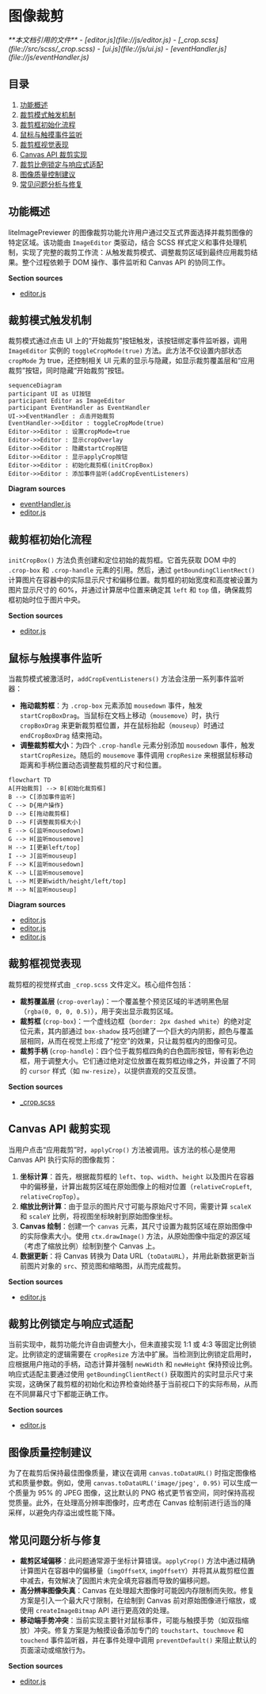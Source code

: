 # 图像裁剪

<cite>
**本文档引用的文件**  
- [editor.js](file://js/editor.js)
- [_crop.scss](file://src/scss/_crop.scss)
- [ui.js](file://js/ui.js)
- [eventHandler.js](file://js/eventHandler.js)
</cite>

## 目录
1. [功能概述](#功能概述)
2. [裁剪模式触发机制](#裁剪模式触发机制)
3. [裁剪框初始化流程](#裁剪框初始化流程)
4. [鼠标与触摸事件监听](#鼠标与触摸事件监听)
5. [裁剪框视觉表现](#裁剪框视觉表现)
6. [Canvas API 裁剪实现](#canvas-api-裁剪实现)
7. [裁剪比例锁定与响应式适配](#裁剪比例锁定与响应式适配)
8. [图像质量控制建议](#图像质量控制建议)
9. [常见问题分析与修复](#常见问题分析与修复)

## 功能概述
liteImagePreviewer 的图像裁剪功能允许用户通过交互式界面选择并裁剪图像的特定区域。该功能由 `ImageEditor` 类驱动，结合 SCSS 样式定义和事件处理机制，实现了完整的裁剪工作流：从触发裁剪模式、调整裁剪区域到最终应用裁剪结果。整个过程依赖于 DOM 操作、事件监听和 Canvas API 的协同工作。

**Section sources**
- [editor.js](file://js/editor.js#L0-L30)

## 裁剪模式触发机制
裁剪模式通过点击 UI 上的“开始裁剪”按钮触发，该按钮绑定事件监听器，调用 `ImageEditor` 实例的 `toggleCropMode(true)` 方法。此方法不仅设置内部状态 `cropMode` 为 true，还控制相关 UI 元素的显示与隐藏，如显示裁剪覆盖层和“应用裁剪”按钮，同时隐藏“开始裁剪”按钮。

```mermaid
sequenceDiagram
participant UI as UI按钮
participant Editor as ImageEditor
participant EventHandler as EventHandler
UI->>EventHandler : 点击开始裁剪
EventHandler->>Editor : toggleCropMode(true)
Editor->>Editor : 设置cropMode=true
Editor->>Editor : 显示cropOverlay
Editor->>Editor : 隐藏startCrop按钮
Editor->>Editor : 显示applyCrop按钮
Editor->>Editor : 初始化裁剪框(initCropBox)
Editor->>Editor : 添加事件监听(addCropEventListeners)
```

**Diagram sources**
- [eventHandler.js](file://js/eventHandler.js#L58-L83)
- [editor.js](file://js/editor.js#L159-L193)

## 裁剪框初始化流程
`initCropBox()` 方法负责创建和定位初始的裁剪框。它首先获取 DOM 中的 `.crop-box` 和 `.crop-handle` 元素的引用。然后，通过 `getBoundingClientRect()` 计算图片在容器中的实际显示尺寸和偏移位置。裁剪框的初始宽度和高度被设置为图片显示尺寸的 60%，并通过计算居中位置来确定其 `left` 和 `top` 值，确保裁剪框初始时位于图片中央。

**Section sources**
- [editor.js](file://js/editor.js#L195-L222)

## 鼠标与触摸事件监听
当裁剪模式被激活时，`addCropEventListeners()` 方法会注册一系列事件监听器：
- **拖动裁剪框**：为 `.crop-box` 元素添加 `mousedown` 事件，触发 `startCropBoxDrag`。当鼠标在文档上移动（`mousemove`）时，执行 `cropBoxDrag` 来更新裁剪框位置，并在鼠标抬起（`mouseup`）时通过 `endCropBoxDrag` 结束拖动。
- **调整裁剪框大小**：为四个 `.crop-handle` 元素分别添加 `mousedown` 事件，触发 `startCropResize`。随后的 `mousemove` 事件调用 `cropResize` 来根据鼠标移动距离和手柄位置动态调整裁剪框的尺寸和位置。

```mermaid
flowchart TD
A[开始裁剪] --> B[初始化裁剪框]
B --> C[添加事件监听]
C --> D{用户操作}
D --> E[拖动裁剪框]
D --> F[调整裁剪框大小]
E --> G[监听mousedown]
G --> H[监听mousemove]
H --> I[更新left/top]
I --> J[监听mouseup]
F --> K[监听mousedown]
K --> L[监听mousemove]
L --> M[更新width/height/left/top]
M --> N[监听mouseup]
```

**Diagram sources**
- [editor.js](file://js/editor.js#L224-L258)
- [editor.js](file://js/editor.js#L283-L324)
- [editor.js](file://js/editor.js#L322-L351)

## 裁剪框视觉表现
裁剪框的视觉样式由 `_crop.scss` 文件定义。核心组件包括：
- **裁剪覆盖层** (`crop-overlay`)：一个覆盖整个预览区域的半透明黑色层（`rgba(0, 0, 0, 0.5)`），用于突出显示裁剪区域。
- **裁剪框** (`crop-box`)：一个虚线边框（`border: 2px dashed white`）的绝对定位元素，其内部通过 `box-shadow` 技巧创建了一个巨大的内阴影，颜色与覆盖层相同，从而在视觉上形成了“挖空”的效果，只让裁剪框内的图像可见。
- **裁剪手柄** (`crop-handle`)：四个位于裁剪框四角的白色圆形按钮，带有彩色边框，用于调整大小。它们通过绝对定位放置在裁剪框边缘之外，并设置了不同的 `cursor` 样式（如 `nw-resize`），以提供直观的交互反馈。

**Section sources**
- [_crop.scss](file://src/scss/_crop.scss#L0-L799)

## Canvas API 裁剪实现
当用户点击“应用裁剪”时，`applyCrop()` 方法被调用。该方法的核心是使用 Canvas API 执行实际的图像裁剪：
1.  **坐标计算**：首先，根据裁剪框的 `left`、`top`、`width`、`height` 以及图片在容器中的偏移量，计算出裁剪区域在原始图像上的相对位置（`relativeCropLeft`, `relativeCropTop`）。
2.  **缩放比例计算**：由于显示的图片尺寸可能与原始尺寸不同，需要计算 `scaleX` 和 `scaleY` 比例，将视图坐标映射到原始图像坐标。
3.  **Canvas 绘制**：创建一个 `canvas` 元素，其尺寸设置为裁剪区域在原始图像中的实际像素大小。使用 `ctx.drawImage()` 方法，从原始图像中指定的源区域（考虑了缩放比例）绘制到整个 Canvas 上。
4.  **数据更新**：将 Canvas 转换为 Data URL（`toDataURL`），并用此新数据更新当前图片对象的 `src`、预览图和缩略图，从而完成裁剪。

**Section sources**
- [editor.js](file://js/editor.js#L396-L433)

## 裁剪比例锁定与响应式适配
当前实现中，裁剪功能允许自由调整大小，但未直接实现 1:1 或 4:3 等固定比例锁定。比例锁定的逻辑需要在 `cropResize` 方法中扩展。当检测到比例锁定启用时，应根据用户拖动的手柄，动态计算并强制 `newWidth` 和 `newHeight` 保持预设比例。响应式适配主要通过使用 `getBoundingClientRect()` 获取图片的实时显示尺寸来实现，这确保了裁剪框的初始化和边界检查始终基于当前视口下的实际布局，从而在不同屏幕尺寸下都能正确工作。

**Section sources**
- [editor.js](file://js/editor.js#L353-L394)

## 图像质量控制建议
为了在裁剪后保持最佳图像质量，建议在调用 `canvas.toDataURL()` 时指定图像格式和质量参数。例如，使用 `canvas.toDataURL('image/jpeg', 0.95)` 可以生成一个质量为 95% 的 JPEG 图像，这比默认的 PNG 格式更节省空间，同时保持高视觉质量。此外，在处理高分辨率图像时，应考虑在 Canvas 绘制前进行适当的降采样，以避免内存溢出或性能下降。

## 常见问题分析与修复
- **裁剪区域偏移**：此问题通常源于坐标计算错误。`applyCrop()` 方法中通过精确计算图片在容器中的偏移量（`imgOffsetX`, `imgOffsetY`）并将其从裁剪框位置中减去，有效解决了因图片未完全填充容器而导致的偏移问题。
- **高分辨率图像失真**：Canvas 在处理超大图像时可能因内存限制而失败。修复方案是引入一个最大尺寸限制，在绘制到 Canvas 前对原始图像进行缩放，或使用 `createImageBitmap` API 进行更高效的处理。
- **移动端手势冲突**：当前实现主要针对鼠标事件，可能与触摸手势（如双指缩放）冲突。修复方案是为触摸设备添加专门的 `touchstart`、`touchmove` 和 `touchend` 事件监听器，并在事件处理中调用 `preventDefault()` 来阻止默认的页面滚动或缩放行为。

**Section sources**
- [editor.js](file://js/editor.js#L256-L284)
